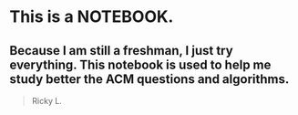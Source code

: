 # This is a NOTEBOOK.
## Because I am still a freshman, I just try everything. This notebook is used to help me study better the ACM questions and algorithms. 
>Ricky L.
